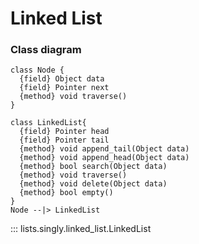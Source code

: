 # Linked List

### Class diagram
```plantuml
class Node {
  {field} Object data
  {field} Pointer next
  {method} void traverse()
}

class LinkedList{
  {field} Pointer head
  {field} Pointer tail
  {method} void append_tail(Object data)
  {method} void append_head(Object data)
  {method} bool search(Object data)
  {method} void traverse()
  {method} void delete(Object data)
  {method} bool empty()
}
Node --|> LinkedList
```

::: lists.singly.linked_list.LinkedList